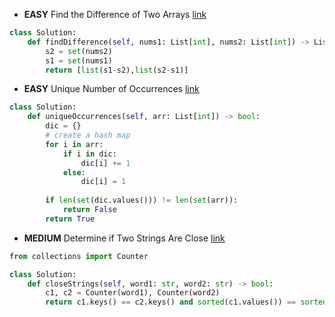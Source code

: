 - __EASY__ Find the Difference of Two Arrays [link](https://leetcode.com/problems/find-the-difference-of-two-arrays/editorial/?envType=study-plan-v2&envId=leetcode-75)
```python
class Solution:
    def findDifference(self, nums1: List[int], nums2: List[int]) -> List[List[int]]:
        s2 = set(nums2)
        s1 = set(nums1)
        return [list(s1-s2),list(s2-s1)]
```

- __EASY__ Unique Number of Occurrences [link](https://leetcode.com/problems/unique-number-of-occurrences/description/?envType=study-plan-v2&envId=leetcode-75)
```python
class Solution:
    def uniqueOccurrences(self, arr: List[int]) -> bool:
        dic = {}
        # create a hash map
        for i in arr:
            if i in dic:
                dic[i] += 1
            else:
                dic[i] = 1
        
        if len(set(dic.values())) != len(set(arr)):
            return False
        return True
```

- __MEDIUM__ Determine if Two Strings Are Close [link](https://leetcode.com/problems/determine-if-two-strings-are-close/description/?envType=study-plan-v2&envId=leetcode-75)
```python
from collections import Counter

class Solution:
    def closeStrings(self, word1: str, word2: str) -> bool:
        c1, c2 = Counter(word1), Counter(word2)
        return c1.keys() == c2.keys() and sorted(c1.values()) == sorted(c2.values())
```

